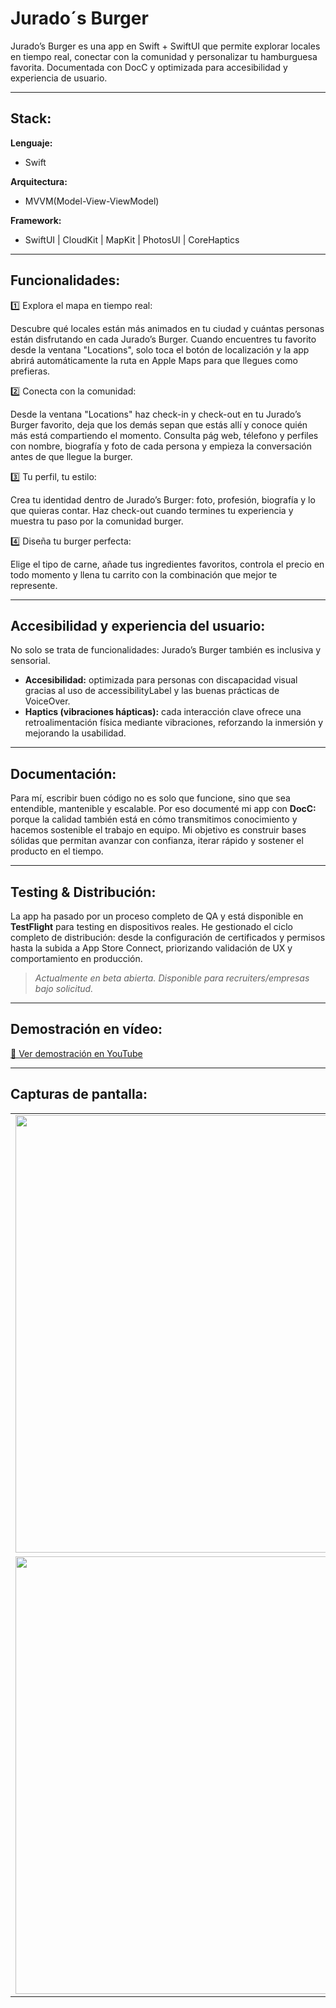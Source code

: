# Jurado´s Burger
Jurado’s Burger es una app en Swift + SwiftUI que permite explorar locales en tiempo real, conectar con la comunidad y personalizar tu hamburguesa favorita. Documentada con DocC y optimizada para accesibilidad y experiencia de usuario.

---

## Stack:
**Lenguaje:**
- Swift
  
**Arquitectura:** 
- MVVM(Model-View-ViewModel)
  
**Framework:**
- SwiftUI | CloudKit | MapKit | PhotosUI | CoreHaptics

---
  
## Funcionalidades:

1️⃣ Explora el mapa en tiempo real:

Descubre qué locales están más animados en tu ciudad y cuántas personas están disfrutando en cada Jurado’s Burger. Cuando encuentres tu favorito desde la ventana  "Locations", solo toca el botón de localización y la app abrirá automáticamente la ruta en Apple Maps para que llegues como prefieras.

2️⃣ Conecta con la comunidad:

 Desde la ventana "Locations" haz check-in y check-out en tu Jurado’s Burger favorito, deja que los demás sepan que estás allí y conoce quién más está compartiendo el momento. Consulta pág web, télefono y     perfiles con nombre, biografía y foto de cada persona y empieza la conversación antes de que llegue la burger.  

3️⃣ Tu perfil, tu estilo: 

Crea tu identidad dentro de Jurado’s Burger: foto, profesión, biografía y lo que quieras contar. Haz check-out cuando termines tu experiencia y muestra tu paso por la comunidad burger.

4️⃣ Diseña tu burger perfecta: 

Elige el tipo de carne, añade tus ingredientes favoritos, controla el precio en todo momento y llena tu carrito con la combinación que mejor te represente.

---

## Accesibilidad y experiencia del usuario:
No solo se trata de funcionalidades: Jurado’s Burger también es inclusiva y sensorial.

- **Accesibilidad:** optimizada para personas con discapacidad visual gracias al uso de accessibilityLabel y las buenas prácticas de VoiceOver.
- **Haptics (vibraciones hápticas):** cada interacción clave ofrece una retroalimentación física mediante vibraciones, reforzando la inmersión y mejorando la usabilidad.

---

## Documentación:
Para mí, escribir buen código no es solo que funcione, sino que sea entendible, mantenible y escalable. Por eso documenté mi app con **DocC:** porque la calidad también está en cómo transmitimos conocimiento y hacemos sostenible el trabajo en equipo. Mi objetivo es construir bases sólidas que permitan avanzar con confianza, iterar rápido y sostener el producto en el tiempo.

---
## Testing & Distribución:
La app ha pasado por un proceso completo de QA y está disponible en **TestFlight** para testing en dispositivos reales. He gestionado el ciclo completo de distribución: desde la configuración de certificados y permisos hasta la subida a App Store Connect, priorizando validación de UX y comportamiento en producción.

> *Actualmente en beta abierta. Disponible para recruiters/empresas bajo solicitud.*

---

## Demostración en vídeo:
[🎥 Ver demostración en YouTube](https://youtu.be/F1Vpc6EQMIo?si=7noyBFnNcdGPZZlu)

---

## Capturas de pantalla:
<div align="center">
  <table>
    <tr>
      <td><img src="https://github.com/user-attachments/assets/759b82ee-a9e9-496d-946d-7f34278c201f" width="700"/></td>
      <td><img src="https://github.com/user-attachments/assets/85b8ece4-08d5-49b3-bf63-8441fadc14b5" width="700"/></td>
    </tr>
    <tr>
      <td><img src="https://github.com/user-attachments/assets/f84a41bd-8990-42f4-a85e-d38911148af0" width="700"/></td>
      <td><img src="https://github.com/user-attachments/assets/f8951580-3ca7-4101-bc10-2b005ef5f47c" width="700"/></td>
    </tr>
  </table>
</div>

